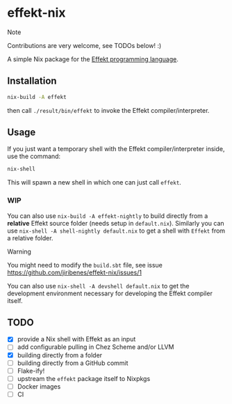 # effekt-nix

> [!NOTE]
> Contributions are very welcome, see TODOs below! :)

A simple Nix package for the [Effekt programming language](https://github.com/effekt-lang/effekt).

## Installation

```sh
nix-build -A effekt
```

then call `./result/bin/effekt` to invoke the Effekt compiler/interpreter.

## Usage

If you just want a temporary shell with the Effekt compiler/interpreter inside, use the command:

```sh
nix-shell
```

This will spawn a new shell in which one can just call `effekt`.

### WIP

You can also use `nix-build -A effekt-nightly` to build directly from a **relative** Effekt source folder (needs setup in `default.nix`).
Similarly you can use `nix-shell -A shell-nightly default.nix` to get a shell with `Effekt` from a relative folder.

> [!WARNING]
> You might need to modify the `build.sbt` file, see issue https://github.com/jiribenes/effekt-nix/issues/1

You can also use `nix-shell -A devshell default.nix` to get the development environment necessary for developing the Effekt compiler itself.

## TODO

- [x] provide a Nix shell with Effekt as an input
- [ ] add configurable pulling in Chez Scheme and/or LLVM
- [x] building directly from a folder
- [ ] building directly from a GitHub commit
- [ ] Flake-ify!
- [ ] upstream the `effekt` package itself to Nixpkgs
- [ ] Docker images
- [ ] CI
